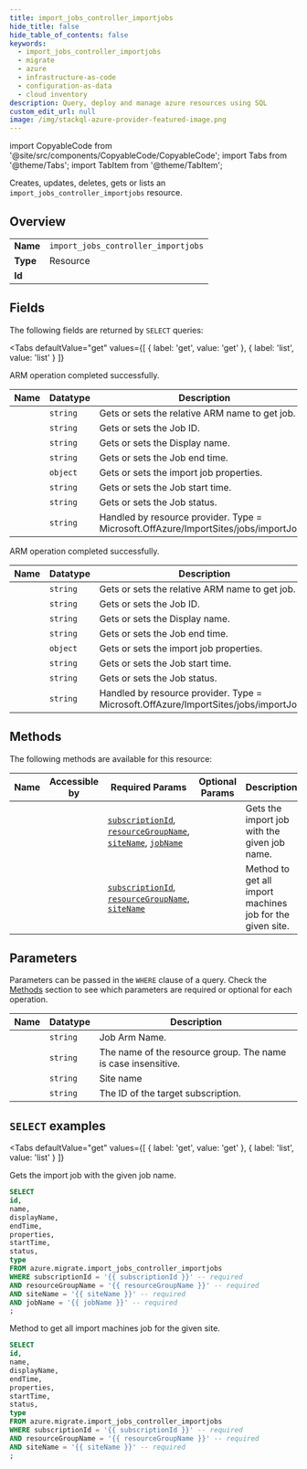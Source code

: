 ```yaml
--- 
title: import_jobs_controller_importjobs
hide_title: false
hide_table_of_contents: false
keywords:
  - import_jobs_controller_importjobs
  - migrate
  - azure
  - infrastructure-as-code
  - configuration-as-data
  - cloud inventory
description: Query, deploy and manage azure resources using SQL
custom_edit_url: null
image: /img/stackql-azure-provider-featured-image.png
---
```


import CopyableCode from '@site/src/components/CopyableCode/CopyableCode';
import Tabs from '@theme/Tabs';
import TabItem from '@theme/TabItem';

Creates, updates, deletes, gets or lists an <code>import_jobs_controller_importjobs</code> resource.

## Overview
<table><tbody>
<tr><td><b>Name</b></td><td><code>import_jobs_controller_importjobs</code></td></tr>
<tr><td><b>Type</b></td><td>Resource</td></tr>
<tr><td><b>Id</b></td><td><CopyableCode code="azure.migrate.import_jobs_controller_importjobs" /></td></tr>
</tbody></table>

## Fields

The following fields are returned by `SELECT` queries:

<Tabs
    defaultValue="get"
    values={[
        { label: 'get', value: 'get' },
        { label: 'list', value: 'list' }
    ]}
>
<TabItem value="get">

ARM operation completed successfully.

<table>
<thead>
    <tr>
    <th>Name</th>
    <th>Datatype</th>
    <th>Description</th>
    </tr>
</thead>
<tbody>
<tr>
    <td><CopyableCode code="id" /></td>
    <td><code>string</code></td>
    <td>Gets or sets the relative ARM name to get job.</td>
</tr>
<tr>
    <td><CopyableCode code="name" /></td>
    <td><code>string</code></td>
    <td>Gets or sets the Job ID.</td>
</tr>
<tr>
    <td><CopyableCode code="displayName" /></td>
    <td><code>string</code></td>
    <td>Gets or sets the Display name.</td>
</tr>
<tr>
    <td><CopyableCode code="endTime" /></td>
    <td><code>string</code></td>
    <td>Gets or sets the Job end time.</td>
</tr>
<tr>
    <td><CopyableCode code="properties" /></td>
    <td><code>object</code></td>
    <td>Gets or sets the import job properties.</td>
</tr>
<tr>
    <td><CopyableCode code="startTime" /></td>
    <td><code>string</code></td>
    <td>Gets or sets the Job start time.</td>
</tr>
<tr>
    <td><CopyableCode code="status" /></td>
    <td><code>string</code></td>
    <td>Gets or sets the Job status.</td>
</tr>
<tr>
    <td><CopyableCode code="type" /></td>
    <td><code>string</code></td>
    <td>Handled by resource provider. Type = Microsoft.OffAzure/ImportSites/jobs/importJobs.</td>
</tr>
</tbody>
</table>
</TabItem>
<TabItem value="list">

ARM operation completed successfully.

<table>
<thead>
    <tr>
    <th>Name</th>
    <th>Datatype</th>
    <th>Description</th>
    </tr>
</thead>
<tbody>
<tr>
    <td><CopyableCode code="id" /></td>
    <td><code>string</code></td>
    <td>Gets or sets the relative ARM name to get job.</td>
</tr>
<tr>
    <td><CopyableCode code="name" /></td>
    <td><code>string</code></td>
    <td>Gets or sets the Job ID.</td>
</tr>
<tr>
    <td><CopyableCode code="displayName" /></td>
    <td><code>string</code></td>
    <td>Gets or sets the Display name.</td>
</tr>
<tr>
    <td><CopyableCode code="endTime" /></td>
    <td><code>string</code></td>
    <td>Gets or sets the Job end time.</td>
</tr>
<tr>
    <td><CopyableCode code="properties" /></td>
    <td><code>object</code></td>
    <td>Gets or sets the import job properties.</td>
</tr>
<tr>
    <td><CopyableCode code="startTime" /></td>
    <td><code>string</code></td>
    <td>Gets or sets the Job start time.</td>
</tr>
<tr>
    <td><CopyableCode code="status" /></td>
    <td><code>string</code></td>
    <td>Gets or sets the Job status.</td>
</tr>
<tr>
    <td><CopyableCode code="type" /></td>
    <td><code>string</code></td>
    <td>Handled by resource provider. Type = Microsoft.OffAzure/ImportSites/jobs/importJobs.</td>
</tr>
</tbody>
</table>
</TabItem>
</Tabs>

## Methods

The following methods are available for this resource:

<table>
<thead>
    <tr>
    <th>Name</th>
    <th>Accessible by</th>
    <th>Required Params</th>
    <th>Optional Params</th>
    <th>Description</th>
    </tr>
</thead>
<tbody>
<tr>
    <td><a href="#get"><CopyableCode code="get" /></a></td>
    <td><CopyableCode code="select" /></td>
    <td><a href="#parameter-subscriptionId"><code>subscriptionId</code></a>, <a href="#parameter-resourceGroupName"><code>resourceGroupName</code></a>, <a href="#parameter-siteName"><code>siteName</code></a>, <a href="#parameter-jobName"><code>jobName</code></a></td>
    <td></td>
    <td>Gets the import job with the given job name.</td>
</tr>
<tr>
    <td><a href="#list"><CopyableCode code="list" /></a></td>
    <td><CopyableCode code="select" /></td>
    <td><a href="#parameter-subscriptionId"><code>subscriptionId</code></a>, <a href="#parameter-resourceGroupName"><code>resourceGroupName</code></a>, <a href="#parameter-siteName"><code>siteName</code></a></td>
    <td></td>
    <td>Method to get all import machines job for the given site.</td>
</tr>
</tbody>
</table>

## Parameters

Parameters can be passed in the `WHERE` clause of a query. Check the [Methods](#methods) section to see which parameters are required or optional for each operation.

<table>
<thead>
    <tr>
    <th>Name</th>
    <th>Datatype</th>
    <th>Description</th>
    </tr>
</thead>
<tbody>
<tr id="parameter-jobName">
    <td><CopyableCode code="jobName" /></td>
    <td><code>string</code></td>
    <td>Job Arm Name.</td>
</tr>
<tr id="parameter-resourceGroupName">
    <td><CopyableCode code="resourceGroupName" /></td>
    <td><code>string</code></td>
    <td>The name of the resource group. The name is case insensitive.</td>
</tr>
<tr id="parameter-siteName">
    <td><CopyableCode code="siteName" /></td>
    <td><code>string</code></td>
    <td>Site name</td>
</tr>
<tr id="parameter-subscriptionId">
    <td><CopyableCode code="subscriptionId" /></td>
    <td><code>string</code></td>
    <td>The ID of the target subscription.</td>
</tr>
</tbody>
</table>

## `SELECT` examples

<Tabs
    defaultValue="get"
    values={[
        { label: 'get', value: 'get' },
        { label: 'list', value: 'list' }
    ]}
>
<TabItem value="get">

Gets the import job with the given job name.

```sql
SELECT
id,
name,
displayName,
endTime,
properties,
startTime,
status,
type
FROM azure.migrate.import_jobs_controller_importjobs
WHERE subscriptionId = '{{ subscriptionId }}' -- required
AND resourceGroupName = '{{ resourceGroupName }}' -- required
AND siteName = '{{ siteName }}' -- required
AND jobName = '{{ jobName }}' -- required
;
```
</TabItem>
<TabItem value="list">

Method to get all import machines job for the given site.

```sql
SELECT
id,
name,
displayName,
endTime,
properties,
startTime,
status,
type
FROM azure.migrate.import_jobs_controller_importjobs
WHERE subscriptionId = '{{ subscriptionId }}' -- required
AND resourceGroupName = '{{ resourceGroupName }}' -- required
AND siteName = '{{ siteName }}' -- required
;
```
</TabItem>
</Tabs>

